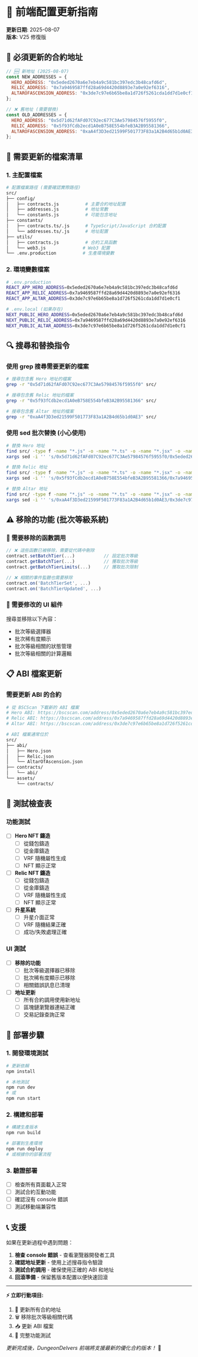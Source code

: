 # 🎨 前端配置更新指南

**更新日期**: 2025-08-07  
**版本**: V25 修復版  

## 🚨 必須更新的合約地址

```javascript
// 🆕 新地址 (2025-08-07)
const NEW_ADDRESSES = {
  HERO_ADDRESS: "0x5eded2670a6e7eb4a9c581bc397edc3b48cafd6d",
  RELIC_ADDRESS: "0x7a9469587ffd28a69d4420d8893e7a0e92ef6316", 
  ALTAROFASCENSION_ADDRESS: "0x3de7c97e6b65be8a1d726f5261cda1dd7d1e0cf1"
};

// ❌ 舊地址 (需要替換)
const OLD_ADDRESSES = {
  HERO_ADDRESS: "0x5d71d62fAFd07C92ec677C3Ae57984576f5955f0",
  RELIC_ADDRESS: "0x5f93fCdb2ecd1A0eB758E554bfeB3A2B95581366",
  ALTAROFASCENSION_ADDRESS: "0xaA4f3D3ed21599F501773F83a1A2B4d65b1d0AE3"
};
```

## 📁 需要更新的檔案清單

### 1. 主配置檔案
```bash
# 配置檔案路徑 (需要確認實際路徑)
src/
├── config/
│   ├── contracts.js          # 主要合約地址配置
│   ├── addresses.js          # 地址常數
│   └── constants.js          # 可能包含地址
├── constants/
│   ├── contracts.ts/.js      # TypeScript/JavaScript 合約配置
│   └── addresses.ts/.js      # 地址配置
├── utils/
│   ├── contracts.js          # 合約工具函數
│   └── web3.js              # Web3 配置
└── .env.production          # 生產環境變數
```

### 2. 環境變數檔案
```bash
# .env.production
REACT_APP_HERO_ADDRESS=0x5eded2670a6e7eb4a9c581bc397edc3b48cafd6d
REACT_APP_RELIC_ADDRESS=0x7a9469587ffd28a69d4420d8893e7a0e92ef6316
REACT_APP_ALTAR_ADDRESS=0x3de7c97e6b65be8a1d726f5261cda1dd7d1e0cf1

# .env.local (如果存在)
NEXT_PUBLIC_HERO_ADDRESS=0x5eded2670a6e7eb4a9c581bc397edc3b48cafd6d
NEXT_PUBLIC_RELIC_ADDRESS=0x7a9469587ffd28a69d4420d8893e7a0e92ef6316
NEXT_PUBLIC_ALTAR_ADDRESS=0x3de7c97e6b65be8a1d726f5261cda1dd7d1e0cf1
```

## 🔍 搜尋和替換指令

### 使用 grep 搜尋需要更新的檔案
```bash
# 搜尋包含舊 Hero 地址的檔案
grep -r "0x5d71d62fAFd07C92ec677C3Ae57984576f5955f0" src/

# 搜尋包含舊 Relic 地址的檔案  
grep -r "0x5f93fCdb2ecd1A0eB758E554bfeB3A2B95581366" src/

# 搜尋包含舊 Altar 地址的檔案
grep -r "0xaA4f3D3ed21599F501773F83a1A2B4d65b1d0AE3" src/
```

### 使用 sed 批次替換 (小心使用)
```bash
# 替換 Hero 地址
find src/ -type f -name "*.js" -o -name "*.ts" -o -name "*.jsx" -o -name "*.tsx" | \
xargs sed -i '' 's/0x5d71d62fAFd07C92ec677C3Ae57984576f5955f0/0x5eded2670a6e7eb4a9c581bc397edc3b48cafd6d/g'

# 替換 Relic 地址
find src/ -type f -name "*.js" -o -name "*.ts" -o -name "*.jsx" -o -name "*.tsx" | \
xargs sed -i '' 's/0x5f93fCdb2ecd1A0eB758E554bfeB3A2B95581366/0x7a9469587ffd28a69d4420d8893e7a0e92ef6316/g'

# 替換 Altar 地址  
find src/ -type f -name "*.js" -o -name "*.ts" -o -name "*.jsx" -o -name "*.tsx" | \
xargs sed -i '' 's/0xaA4f3D3ed21599F501773F83a1A2B4d65b1d0AE3/0x3de7c97e6b65be8a1d726f5261cda1dd7d1e0cf1/g'
```

## ⚠️ 移除的功能 (批次等級系統)

### 🚫 需要移除的函數調用
```javascript
// ❌ 這些函數已被移除，需要從代碼中刪除
contract.setBatchTier(...)           // 設定批次等級
contract.getBatchTier(...)           // 獲取批次等級  
contract.getBatchTierLimits(...)     // 獲取批次限制

// ❌ 相關的事件監聽也需要移除
contract.on('BatchTierSet', ...)
contract.on('BatchTierUpdated', ...)
```

### 🔄 需要修改的 UI 組件
搜尋並移除以下內容：
- 批次等級選擇器
- 批次稀有度顯示
- 批次等級相關的狀態管理
- 批次等級相關的計算邏輯

## 📋 ABI 檔案更新

### 需要更新 ABI 的合約
```bash
# 從 BSCScan 下載新的 ABI 檔案
# Hero ABI: https://bscscan.com/address/0x5eded2670a6e7eb4a9c581bc397edc3b48cafd6d#code
# Relic ABI: https://bscscan.com/address/0x7a9469587ffd28a69d4420d8893e7a0e92ef6316#code  
# Altar ABI: https://bscscan.com/address/0x3de7c97e6b65be8a1d726f5261cda1dd7d1e0cf1#code

# ABI 檔案通常位於
src/
├── abi/
│   ├── Hero.json
│   ├── Relic.json
│   └── AltarOfAscension.json
├── contracts/
│   └── abi/
└── assets/
    └── contracts/
```

## 🧪 測試檢查表

### 功能測試
- [ ] **Hero NFT 鑄造**
  - [ ] 從錢包鑄造
  - [ ] 從金庫鑄造
  - [ ] VRF 隨機屬性生成
  - [ ] NFT 顯示正常

- [ ] **Relic NFT 鑄造**  
  - [ ] 從錢包鑄造
  - [ ] 從金庫鑄造
  - [ ] VRF 隨機屬性生成
  - [ ] NFT 顯示正常

- [ ] **升星系統**
  - [ ] 升星介面正常
  - [ ] VRF 隨機結果正確
  - [ ] 成功/失敗處理正確

### UI 測試
- [ ] **移除的功能**
  - [ ] 批次等級選擇器已移除
  - [ ] 批次稀有度顯示已移除  
  - [ ] 相關錯誤訊息已清理

- [ ] **地址更新**
  - [ ] 所有合約調用使用新地址
  - [ ] 區塊鏈瀏覽器連結正確
  - [ ] 交易記錄查詢正常

## 🚀 部署步驟

### 1. 開發環境測試
```bash
# 更新依賴
npm install

# 本地測試
npm run dev
# 或
npm run start
```

### 2. 構建和部署
```bash
# 構建生產版本
npm run build

# 部署到生產環境
npm run deploy
# 或根據你的部署流程
```

### 3. 驗證部署
- [ ] 檢查所有頁面載入正常
- [ ] 測試合約互動功能
- [ ] 確認沒有 console 錯誤
- [ ] 測試移動端兼容性

## 📞 支援

如果在更新過程中遇到問題：

1. **檢查 console 錯誤** - 查看瀏覽器開發者工具
2. **確認地址更新** - 使用上述搜尋指令驗證
3. **測試合約調用** - 確保使用正確的 ABI 和地址
4. **回滾準備** - 保留舊版本配置以便快速回滾

---

**⚡ 立即行動項目:**
1. 🎯 更新所有合約地址  
2. 🗑️ 移除批次等級相關代碼
3. 📥 更新 ABI 檔案
4. 🧪 完整功能測試

*更新完成後，DungeonDelvers 前端將支援最新的優化合約版本！* 🎉